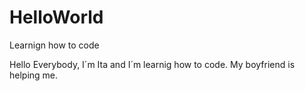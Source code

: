 # HelloWorld
Learnign how to code

Hello Everybody,
I´m Ita and I´m learnig how to code.
My boyfriend is helping me.
